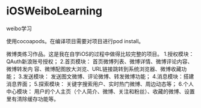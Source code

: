 # iOSWeiboLearning
weibo学习

使用cocoapods。在编译项目需要对项目进行pod install。

微博类练习作品。这是我在自学iOS的过程中做得比较完整的项目。
1.授权模块：QAuth新浪账号授权；
2.首页模块： 首页微博列表、微博详情、微博评论内容、微博转发内 容、微博配图放大浏览、URL链接跳转到系统浏览器、微博收藏功能；
3.发送模块：  发送图文微博、评论微博、转发微博功能；
4.消息模块：搭建 消息界面；
5.探索模块：  关键字搜索用户、实时热门微博、周边动态等；
6.个人中心模块： 用户的个人主页（个人简介、微博、关注和粉丝）、收藏的微博、设置里有清除缓存功能等。

